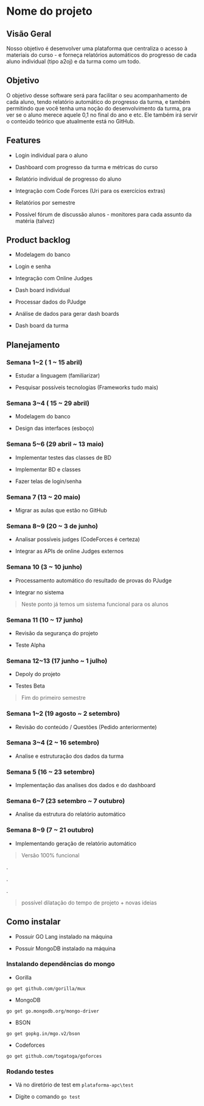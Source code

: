 # Nome do projeto

## Visão Geral
Nosso objetivo é desenvolver uma plataforma que centraliza o acesso à materiais do curso - e forneça relatórios automáticos do progresso de cada aluno individual (tipo a2oj) e da turma como um todo.

## Objetivo
O objetivo desse software será para facilitar o seu acompanhamento de cada aluno, tendo relatório automático do progresso da turma, e também permitindo que você tenha uma noção do desenvolvimento da turma, pra ver se o aluno merece aquele 0,1 no final do ano e etc. Ele também irá servir o conteúdo teórico que atualmente está no GitHub.

## Features
- Login individual para o aluno

- Dashboard com progresso da turma e métricas do curso

- Relatório individual de progresso do aluno

- Integração com Code Forces (Uri para os exercícios extras)

- Relatórios por semestre

- Possível fórum de discussão alunos - monitores para cada assunto da matéria (talvez)

## Product backlog
- Modelagem do banco

- Login e senha

- Integração com Online Judges

- Dash board individual

- Processar dados do PJudge

- Análise de dados para gerar dash boards

- Dash board da turma

## Planejamento

### Semana 1~2 ( 1 ~ 15 abril)

- Estudar a linguagem (familiarizar)

- Pesquisar possíveis tecnologias (Frameworks tudo mais)

### Semana 3~4 ( 15 ~ 29 abril)

- Modelagem do banco

- Design das interfaces (esboço)

### Semana 5~6 (29 abril ~ 13 maio)

- Implementar testes das classes de BD

- Implementar BD e classes

- Fazer telas de login/senha

### Semana 7 (13 ~ 20 maio)

- Migrar as aulas que estão no GitHub

### Semana 8~9 (20 ~ 3 de junho)

- Analisar possíveis judges (CodeForces é certeza)

- Integrar as APIs de online Judges externos

### Semana 10 (3 ~ 10 junho)

- Processamento automático do resultado de provas do PJudge

- Integrar no sistema

> Neste ponto já temos um sistema funcional para os alunos

### Semana 11 (10 ~ 17 junho)

- Revisão da segurança do projeto

- Teste Alpha

### Semana 12~13 (17 junho ~ 1 julho)

- Depoly do projeto

- Testes Beta

> Fim do primeiro semestre

### Semana 1~2 (19 agosto ~ 2 setembro)

- Revisão do conteúdo / Questões (Pedido anteriormente)

 ### Semana 3~4 (2 ~ 16 setembro)

- Analise e estruturação dos dados da turma

### Semana 5 (16 ~ 23 setembro)

- Implementação das analises dos dados e do dashboard

 ### Semana 6~7 (23 setembro ~ 7 outubro)

- Analise da estrutura do relatório automático

### Semana 8~9 (7 ~ 21 outubro)

- Implementando geração de relatório automático

> Versão 100% funcional

.

.

.

> possível dilatação do tempo de projeto + novas ideias


## Como instalar

- Possuir GO Lang instalado na máquina

- Possuir MongoDB instalado na máquina

### Instalando dependências do mongo

- Gorilla

```go get github.com/gorilla/mux```

- MongoDB

```go get go.mongodb.org/mongo-driver```

- BSON

```go get gopkg.in/mgo.v2/bson```

- Codeforces

```go get github.com/togatoga/goforces```

### Rodando testes

- Vá no diretório de test em ```plataforma-apc\test```

- Digite o comando ```go test```
